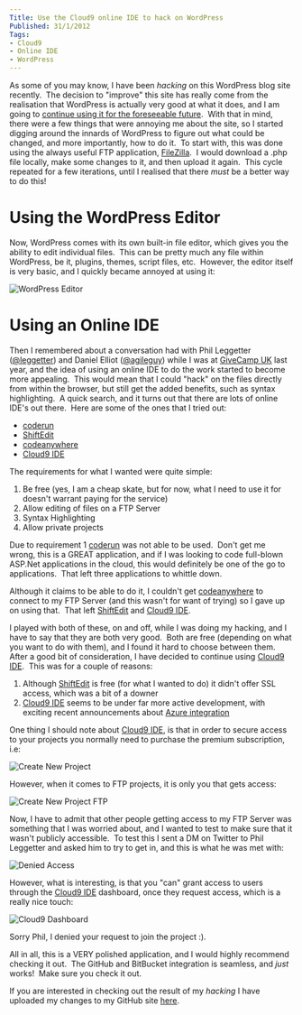 ```yaml
---
Title: Use the Cloud9 online IDE to hack on WordPress
Published: 31/1/2012
Tags:
- Cloud9
- Online IDE
- WordPress
---
```


As some of you may know, I have been _hacking_ on this WordPress blog site recently.  The decision to "improve" this site has really come from the realisation that WordPress is actually very good at what it does, and I am going to [continue using it for the foreseeable future](http://www.gep13.co.uk/blog/continue-using-wordpress-or-not).  With that in mind, there were a few things that were annoying me about the site, so I started digging around the innards of WordPress to figure out what could be changed, and more importantly, how to do it.  To start with, this was done using the always useful FTP application, [FileZilla](http://filezilla-project.org/).  I would download a .php file locally, make some changes to it, and then upload it again.  This cycle repeated for a few iterations, until I realised that there _must_ be a better way to do this!

# Using the WordPress Editor

Now, WordPress comes with its own built-in file editor, which gives you the ability to edit individual files.  This can be pretty much any file within WordPress, be it, plugins, themes, script files, etc.  However, the editor itself is very basic, and I quickly became annoyed at using it:

![WordPress Editor](https://gep13wpstorage.blob.core.windows.net/gep13/2012/1/31/WordPress_Editor.png)

# Using an Online IDE

Then I remembered about a conversation had with Phil Leggetter ([@leggetter](https://twitter.com/#!/leggetter)) and Daniel Elliot ([@agileguy](https://twitter.com/#!/agileguy)) while I was at [GiveCamp UK](http://www.gep13.co.uk/blog/my-impressions-of-givecampuk) last year, and the idea of using an online IDE to do the work started to become more appealing.  This would mean that I could "hack" on the files directly from within the browser, but still get the added benefits, such as syntax highlighting.  A quick search, and it turns out that there are lots of online IDE's out there.  Here are some of the ones that I tried out:

- [coderun](http://coderun.com/ide/)
- [ShiftEdit](http://shiftedit.net/)
- [codeanywhere](https://codeanywhere.net/)
- [Cloud9 IDE](http://c9.io/)

The requirements for what I wanted were quite simple:

1. Be free (yes, I am a cheap skate, but for now, what I need to use it for doesn't warrant paying for the service)
1. Allow editing of files on a FTP Server
1. Syntax Highlighting
1. Allow private projects

Due to requirement 1 [coderun](http://coderun.com/ide/) was not able to be used.  Don't get me wrong, this is a GREAT application, and if I was looking to code full-blown ASP.Net applications in the cloud, this would definitely be one of the go to applications.  That left three applications to whittle down.

Although it claims to be able to do it, I couldn't get [codeanywhere](https://codeanywhere.net/) to connect to my FTP Server (and this wasn't for want of trying) so I gave up on using that.  That left [ShiftEdit](http://shiftedit.net/) and [Cloud9 IDE](http://c9.io/).

I played with both of these, on and off, while I was doing my hacking, and I have to say that they are both very good.  Both are free (depending on what you want to do with them), and I found it hard to choose between them.  After a good bit of consideration, I have decided to continue using [Cloud9 IDE](http://c9.io/).  This was for a couple of reasons:

1. Although [ShiftEdit](http://shiftedit.net/) is free (for what I wanted to do) it didn't offer SSL access, which was a bit of a downer
1. [Cloud9 IDE](http://c9.io/) seems to be under far more active development, with exciting recent announcements about [Azure integration](http://cloud9ide.posterous.com/windows-azure-on-cloud9)

One thing I should note about [Cloud9 IDE](http://c9.io/), is that in order to secure access to your projects you normally need to purchase the premium subscription, i.e:

![Create New Project](https://gep13wpstorage.blob.core.windows.net/gep13/2012/1/31/Create_New_Project.png)

However, when it comes to FTP projects, it is only you that gets access:

![Create New Project FTP](https://gep13wpstorage.blob.core.windows.net/gep13/2012/1/31/Create_New_Project_-_FTP.png)

Now, I have to admit that other people getting access to my FTP Server was something that I was worried about, and I wanted to test to make sure that it wasn't publicly accessible.  To test this I sent a DM on Twitter to Phil Leggetter and asked him to try to get in, and this is what he was met with:

![Denied Access](https://gep13wpstorage.blob.core.windows.net/gep13/2012/1/31/denied-access.png)

However, what is interesting, is that you "can" grant access to users through the [Cloud9 IDE](http://c9.io/) dashboard, once they request access, which is a really nice touch:

![Cloud9 Dashboard](https://gep13wpstorage.blob.core.windows.net/gep13/2012/1/31/Cloud9_Dashboard.png)

Sorry Phil, I denied your request to join the project :).

All in all, this is a VERY polished application, and I would highly recommend checking it out.  The GitHub and BitBucket integration is seamless, and _just_ works!  Make sure you check it out.

If you are interested in checking out the result of my _hacking_ I have uploaded my changes to my GitHub site [here](https://github.com/gep13/NowReadingReloaded13).
